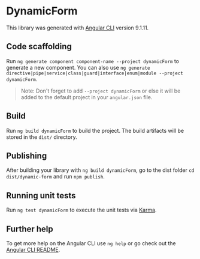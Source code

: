 # DynamicForm

This library was generated with [Angular CLI](https://github.com/angular/angular-cli) version 9.1.11.

## Code scaffolding

Run `ng generate component component-name --project dynamicForm` to generate a new component. You can also use `ng generate directive|pipe|service|class|guard|interface|enum|module --project dynamicForm`.
> Note: Don't forget to add `--project dynamicForm` or else it will be added to the default project in your `angular.json` file. 

## Build

Run `ng build dynamicForm` to build the project. The build artifacts will be stored in the `dist/` directory.

## Publishing

After building your library with `ng build dynamicForm`, go to the dist folder `cd dist/dynamic-form` and run `npm publish`.

## Running unit tests

Run `ng test dynamicForm` to execute the unit tests via [Karma](https://karma-runner.github.io).

## Further help

To get more help on the Angular CLI use `ng help` or go check out the [Angular CLI README](https://github.com/angular/angular-cli/blob/master/README.md).
